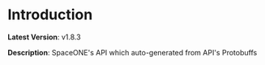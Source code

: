 # Introduction

**Latest Version**: v1.8.3


**Description**: SpaceONE's API which auto-generated from API's Protobuffs


